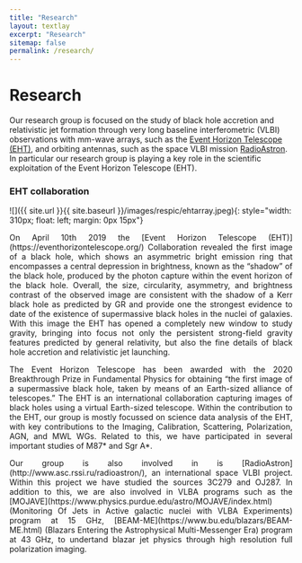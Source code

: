```yaml
---
title: "Research"
layout: textlay
excerpt: "Research"
sitemap: false
permalink: /research/
---
```


# Research

<p align="justify">

Our research group is focused on the study of black hole accretion and relativistic jet formation through very long baseline interferometric  (VLBI) observations with mm-wave arrays, such as the <a href="https://eventhorizontelescope.org/">Event Horizon Telescope (EHT)</a>, and orbiting antennas, such as the space VLBI mission <a href="http://www.asc.rssi.ru/radioastron/"> RadioAstron</a>. In particular our research group is playing a key role in the scientific exploitation of the Event Horizon Telescope (EHT).

</p> 

### EHT collaboration

![]({{ site.url }}{{ site.baseurl }}/images/respic/ehtarray.jpeg){: style="width: 310px; float: left; margin: 0px  15px"}

<p align="justify">
On April 10th 2019 the [Event Horizon Telescope (EHT)](https://eventhorizontelescope.org/) Collaboration revealed the first image of a black hole, which shows an asymmetric bright emission ring that encompasses a central depression in brightness, known as the “shadow” of the black hole, produced by the photon capture within the event horizon of the black hole. Overall, the size, circularity, asymmetry, and brightness contrast of the observed image are consistent with the shadow of a Kerr black hole as predicted by GR and provide one the strongest evidence to date of the existence of supermassive black holes in the nuclei of galaxies. With this image the EHT has opened a completely new window to study gravity, bringing into focus not only the persistent strong-field gravity features predicted by general relativity, but also the fine details of black hole accretion and relativistic jet launching.
</p>

<p align="justify">
The Event Horizon Telescope has been awarded with the 2020 Breakthrough Prize in Fundamental Physics for obtaining “the first image of a supermassive black hole, taken by means of an Earth-sized alliance of telescopes.”
The EHT is an international collaboration capturing images of black holes using a virtual Earth-sized telescope. Within the contribution to the EHT, our group is mostly focussed on science data analysis of the EHT, with key contributions to the Imaging, Calibration, Scattering, Polarization, AGN, and MWL WGs. Related to this, we have participated in several important studies of M87* and Sgr A*.
</p>

<p align="justify">
Our group is also involved in is [RadioAstron](http://www.asc.rssi.ru/radioastron/), an international space VLBI project. Within this project we have studied the sources 3C279 and OJ287. In addition to this, we are also involved in VLBA programs such as the [MOJAVE](https://www.physics.purdue.edu/astro/MOJAVE/index.html) (Monitoring Of Jets in Active galactic nuclei with VLBA Experiments) program at 15 GHz, [BEAM-ME](https://www.bu.edu/blazars/BEAM-ME.html) (Blazars Entering the Astrophysical Multi-Messenger Era) program at 43 GHz, to undertand blazar jet physics through high resolution full polarization imaging. 
</p>